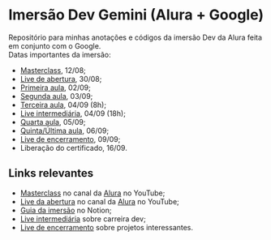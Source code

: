 # Imersão Dev Gemini (Alura + Google)

Repositório para minhas anotações e códigos da imersão Dev da Alura feita em conjunto com o Google.  
Datas importantes da imersão:

- [Masterclass](https://youtu.be/3m6dzdlfgeM), 12/08;
- [Live de abertura](https://www.youtube.com/live/i4W_bkGkk6s), 30/08;
- [Primeira aula](https://cursos.alura.com.br/imersoes/aulas/aula-01-iniciando-o-projeto-com-html-e-css-c134), 02/09;
- [Segunda aula](https://cursos.alura.com.br/imersoes/aulas/aula-02-estilizando-o-projeto-com-css-c135), 03/09;
- [Terceira aula](https://cursos.alura.com.br/imersoes/aulas/aula-03-criando-a-base-de-dados-com-javascript-c137), 04/09 (8h);
- [Live intermediária](https://www.youtube.com/live/pAWkbX09yBw), 04/09 (18h);
- [Quarta aula](https://cursos.alura.com.br/imersoes/aulas/aula-04-implementando-a-funcionalidade-de-busca-c138), 05/09;
- [Quinta/Última aula](https://cursos.alura.com.br/imersoes/aulas/aula-05-finalizando-o-projeto-com-github-e-deploy-c139), 06/09;
- [Live de encerramento](https://www.youtube.com/live/WGKvBq_wYhQ), 09/09;
- Liberação do certificado, 16/09.

## Links relevantes

- [Masterclass](https://youtu.be/3m6dzdlfgeM) no canal da [Alura](https://www.youtube.com/@alura) no YouTube;
- [Live da abertura](https://www.youtube.com/live/i4W_bkGkk6s) no canal da [Alura](https://www.youtube.com/@alura) no YouTube;
- [Guia da imersão](https://grupoalura.notion.site/Imers-o-Dev-com-Gemini-Guia-de-Mergulho-7742af09c51649348a91f67157df8a41#fbfa928f2b37444b91c995f7e00e8f58) no Notion;
- [Live intermediária](https://www.youtube.com/live/pAWkbX09yBw) sobre carreira dev;
- [Live de encerramento](https://www.youtube.com/live/WGKvBq_wYhQ) sobre projetos interessantes.
